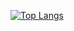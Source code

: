 [![Top Langs](https://github-readme-stats.vercel.app/api/top-langs/?username=Yigitkilincr&layout=compact&hide=HTML&card_width=450)](https://github.com/anuraghazra/github-readme-stats)
